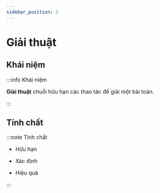 ```yaml
---
sidebar_position: 2
---
```


# Giải thuật

## Khái niệm

:::info Khái niệm

**Giải thuật** chuỗi hữu hạn các thao tác để giải một bài toán.

:::

## Tính chất

:::note Tính chất

- Hữu hạn

- Xác định

- Hiệu quả

:::
